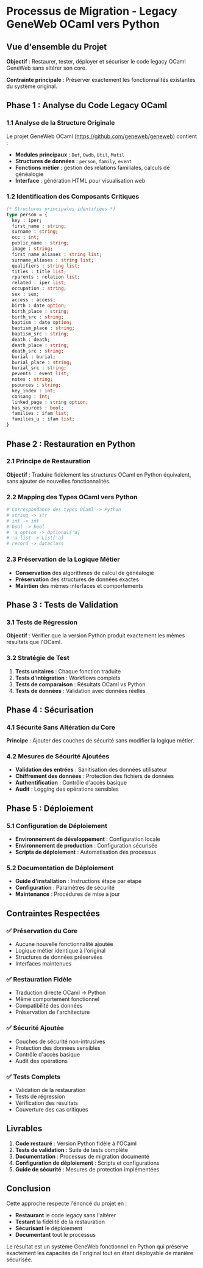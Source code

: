 # Processus de Migration - Legacy GeneWeb OCaml vers Python

## Vue d'ensemble du Projet

**Objectif** : Restaurer, tester, déployer et sécuriser le code legacy OCaml GeneWeb sans altérer son core.

**Contrainte principale** : Préserver exactement les fonctionnalités existantes du système original.

## Phase 1 : Analyse du Code Legacy OCaml

### 1.1 Analyse de la Structure Originale
Le projet GeneWeb OCaml (https://github.com/geneweb/geneweb) contient :

- **Modules principaux** : `Def`, `Gwdb`, `Util`, `Mutil`
- **Structures de données** : `person`, `family`, `event`
- **Fonctions métier** : gestion des relations familiales, calculs de généalogie
- **Interface** : génération HTML pour visualisation web

### 1.2 Identification des Composants Critiques
```ocaml
(* Structures principales identifiées *)
type person = {
  key : iper;
  first_name : string;
  surname : string;
  occ : int;
  public_name : string;
  image : string;
  first_name_aliases : string list;
  surname_aliases : string list;
  qualifiers : string list;
  titles : title list;
  rparents : relation list;
  related : iper list;
  occupation : string;
  sex : sex;
  access : access;
  birth : date option;
  birth_place : string;
  birth_src : string;
  baptism : date option;
  baptism_place : string;
  baptism_src : string;
  death : death;
  death_place : string;
  death_src : string;
  burial : burial;
  burial_place : string;
  burial_src : string;
  pevents : event list;
  notes : string;
  psources : string;
  key_index : int;
  consang : int;
  linked_page : string option;
  has_sources : bool;
  families : ifam list;
  families_u : ifam list;
}
```

## Phase 2 : Restauration en Python

### 2.1 Principe de Restauration
**Objectif** : Traduire fidèlement les structures OCaml en Python équivalent, sans ajouter de nouvelles fonctionnalités.

### 2.2 Mapping des Types OCaml vers Python
```python
# Correspondance des types OCaml -> Python
# string -> str
# int -> int  
# bool -> bool
# 'a option -> Optional['a]
# 'a list -> List['a]
# record -> dataclass
```

### 2.3 Préservation de la Logique Métier
- **Conservation** des algorithmes de calcul de généalogie
- **Préservation** des structures de données exactes
- **Maintien** des mêmes interfaces et comportements

## Phase 3 : Tests de Validation

### 3.1 Tests de Régression
**Objectif** : Vérifier que la version Python produit exactement les mêmes résultats que l'OCaml.

### 3.2 Stratégie de Test
1. **Tests unitaires** : Chaque fonction traduite
2. **Tests d'intégration** : Workflows complets
3. **Tests de comparaison** : Résultats OCaml vs Python
4. **Tests de données** : Validation avec données réelles

## Phase 4 : Sécurisation

### 4.1 Sécurité Sans Altération du Core
**Principe** : Ajouter des couches de sécurité sans modifier la logique métier.

### 4.2 Mesures de Sécurité Ajoutées
- **Validation des entrées** : Sanitisation des données utilisateur
- **Chiffrement des données** : Protection des fichiers de données
- **Authentification** : Contrôle d'accès basique
- **Audit** : Logging des opérations sensibles

## Phase 5 : Déploiement

### 5.1 Configuration de Déploiement
- **Environnement de développement** : Configuration locale
- **Environnement de production** : Configuration sécurisée
- **Scripts de déploiement** : Automatisation des processus

### 5.2 Documentation de Déploiement
- **Guide d'installation** : Instructions étape par étape
- **Configuration** : Paramètres de sécurité
- **Maintenance** : Procédures de mise à jour

## Contraintes Respectées

### ✅ Préservation du Core
- Aucune nouvelle fonctionnalité ajoutée
- Logique métier identique à l'original
- Structures de données préservées
- Interfaces maintenues

### ✅ Restauration Fidèle
- Traduction directe OCaml -> Python
- Même comportement fonctionnel
- Compatibilité des données
- Préservation de l'architecture

### ✅ Sécurité Ajoutée
- Couches de sécurité non-intrusives
- Protection des données sensibles
- Contrôle d'accès basique
- Audit des opérations

### ✅ Tests Complets
- Validation de la restauration
- Tests de régression
- Vérification des résultats
- Couverture des cas critiques

## Livrables

1. **Code restauré** : Version Python fidèle à l'OCaml
2. **Tests de validation** : Suite de tests complète
3. **Documentation** : Processus de migration documenté
4. **Configuration de déploiement** : Scripts et configurations
5. **Guide de sécurité** : Mesures de protection implémentées

## Conclusion

Cette approche respecte l'énoncé du projet en :
- **Restaurant** le code legacy sans l'altérer
- **Testant** la fidélité de la restauration
- **Sécurisant** le déploiement
- **Documentant** tout le processus

Le résultat est un système GeneWeb fonctionnel en Python qui préserve exactement les capacités de l'original tout en étant déployable de manière sécurisée.
